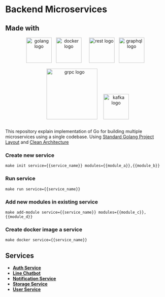 # Backend Microservices

## Made with
<p align="center">
  <img src="https://storage.googleapis.com/agungdp/static/logo/golang.png" width="80" alt="golang logo" />
  <img src="https://storage.googleapis.com/agungdp/static/logo/docker.png" width="80" hspace="10" alt="docker logo" />
  <img src="https://storage.googleapis.com/agungdp/static/logo/rest.png" width="80" hspace="10" alt="rest logo" />
  <img src="https://storage.googleapis.com/agungdp/static/logo/graphql.png" width="80" alt="graphql logo" />
  <img src="https://storage.googleapis.com/agungdp/static/logo/grpc.png" width="160" hspace="15" vspace="15" alt="grpc logo" />
  <img src="https://storage.googleapis.com/agungdp/static/logo/kafka.png" height="80" alt="kafka logo" />
</p>

This repository explain implementation of Go for building multiple microservices using a single codebase. Using [Standard Golang Project Layout](https://github.com/golang-standards/project-layout) and [Clean Architecture](https://blog.cleancoder.com/uncle-bob/2012/08/13/the-clean-architecture.html)

### Create new service
```
make init service={{service_name}} modules={{module_a}},{{module_b}}
```

### Run service
```
make run service={{service_name}}
```

### Add new modules in existing service
```
make add-module service={{service_name}} modules={{module_c}},{{module_d}}
```

### Create docker image a service
```
make docker service={{service_name}}
```

## Services

* [**Auth Service**](https://github.com/agungdwiprasetyo/backend-microservices/tree/master/cmd/auth-service)
* [**Line Chatbot**](https://github.com/agungdwiprasetyo/backend-microservices/tree/master/cmd/line-chatbot#line-chatbot-service)
* [**Notification Service**](https://github.com/agungdwiprasetyo/backend-microservices/tree/master/cmd/notification-service)
* [**Storage Service**](https://github.com/agungdwiprasetyo/backend-microservices/tree/master/cmd/storage-service)
* [**User Service**](https://github.com/agungdwiprasetyo/backend-microservices/tree/master/cmd/user-service)

